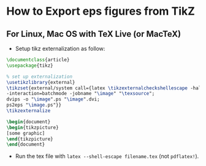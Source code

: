# How to Export eps figures from TikZ
## For Linux, Mac OS with TeX Live (or MacTeX)
* Setup tikz externalization as follow: 
```latex
\documentclass{article}
\usepackage{tikz}

% set up externalization
\usetikzlibrary{external}
\tikzset{external/system call={latex \tikzexternalcheckshellescape -halt-on-error
-interaction=batchmode -jobname "\image" "\texsource";
dvips -o "\image".ps "\image".dvi;
ps2eps "\image.ps"}}
\tikzexternalize

\begin{document}
\begin{tikzpicture}
[some graphic]
\end{tikzpicture}
\end{document}
```
* Run the tex file with `latex --shell-escape filename.tex` (not `pdflatex!`).
